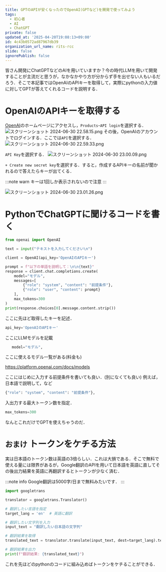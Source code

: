 ```yaml
---
title: GPTのAPIが安くなったのでOpenAI(GPTなど)を開発で使ってみよう
tags:
  - 初心者
  - AI
  - ChatGPT
private: false
updated_at: '2025-04-20T19:08:13+09:00'
id: 4c43b0572ad87967db39
organization_url_name: rits-rcc
slide: false
ignorePublish: false
---
```

皆さん開発にChatGPTなどのAIを用いていますか？今の時代LLMを用いて開発することが主流だと思うが，なかなかやり方が分からず手を出せない人もいるだろう．そこで本記事ではOpenAIのAPIキーを取得して，実際にpythonの入力値に対してGPTが答えてくれるコードを説明する．

# OpenAIのAPIキーを取得する
[OpenAI](https://openai.com/)のホームページにアクセスし，`Products`-`API login`を選択する．
![スクリーンショット 2024-06-30 22.58.15.png](https://qiita-image-store.s3.ap-northeast-1.amazonaws.com/0/3757442/b699f20a-8ca5-8171-9084-c9a5ded159e5.png)
その後，OpenAIのアカウントでログインする．ここでは`API`を選択する．
![スクリーンショット 2024-06-30 22.59.33.png](https://qiita-image-store.s3.ap-northeast-1.amazonaws.com/0/3757442/65394f23-bcdd-c1c5-8d1a-18752d386910.png)

`API Key`を選択する．
![スクリーンショット 2024-06-30 23.00.09.png](https://qiita-image-store.s3.ap-northeast-1.amazonaws.com/0/3757442/97c901d9-93b0-9eb3-818a-20006979f559.png)

`+ Create new secret key`を選択する．すると，作成するAPIキーの名前が聞かれるので答えたらキーが出てくる．

:::note warn
キーは1回しか表示されないので注意
:::

![スクリーンショット 2024-06-30 23.01.26.png](https://qiita-image-store.s3.ap-northeast-1.amazonaws.com/0/3757442/27058595-03f1-d612-ba5c-3a9e7d76ca81.png)

# PythonでChatGPTに聞けるコードを書く
```py
from openai import OpenAI

text = input("テキストを入力してください\n")

client = OpenAI(api_key='OpenAIのAPIキー')

prompt = f"以下の単語を説明して：\n\n{text}"
response = client.chat.completions.create(
    model="モデル", 
    messages=[
        {"role": "system", "content": "前提条件"},
        {"role": "user", "content": prompt}
    ],
    max_tokens=300
)
print(response.choices[0].message.content.strip())
```
ここに先ほど取得したキーを記述．
```py
api_key='OpenAIのAPIキー'
```
ここにLLMモデルを記載
```py
   model="モデル", 
```

ここに使えるモデル一覧がある(料金も)

https://platform.openai.com/docs/models

ここにはじめに入力する前提条件を書いても良い．(別になくても良い)
例えば，日本語で説明して，など
```py
{"role": "system", "content": "前提条件"},
```

入出力する最大トークン数を指定．
```py
max_tokens=300
```
なんとこれだけでGPTを使えちゃうのだ．

# `おまけ` トークンをケチる方法
実は日本語のトークン数は英語の3倍らしい．これは大損である．そこで無料で使える量には限界があるが，Google翻訳のAPIを用いて日本語を英語に直してその後出力結果を英語に再翻訳するとトークンが少なく済む．

:::note info
Google翻訳は5000字/日まで無料みたいです．
:::
```py
import googletrans

translator = googletrans.Translator()

# 翻訳したい言語を指定
target_lang = 'en'  # 英語に翻訳

# 翻訳したい文字列を入力
input_text = "翻訳したい日本語の文字列"

# 翻訳結果を取得
translated_text = translator.translate(input_text, dest=target_lang).text

# 翻訳結果を出力
print(f"翻訳結果: {translated_text}")
```
これを先ほどのpythonのコードに組み込めばトークンをケチることができる．
